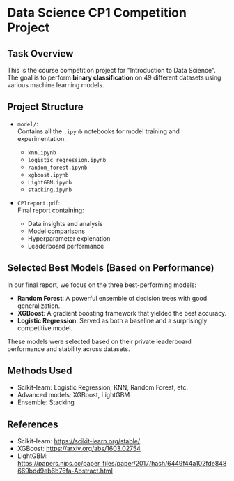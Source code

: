 # Data Science CP1 Competition Project

##  Task Overview
This is the course competition project for "Introduction to Data Science".  
The goal is to perform **binary classification** on 49 different datasets using various machine learning models.

##  Project Structure

- `model/`:  
  Contains all the `.ipynb` notebooks for model training and experimentation.  
  - `knn.ipynb`
  - `logistic_regression.ipynb`
  - `random_forest.ipynb`
  - `xgboost.ipynb`
  - `LightGBM.ipynb`
  - `stacking.ipynb`  

- `CP1report.pdf`:  
  Final report containing:
  - Data insights and analysis
  - Model comparisons
  - Hyperparameter explenation
  - Leaderboard performance

## Selected Best Models (Based on Performance)

In our final report, we focus on the three best-performing models:
- **Random Forest**: A powerful ensemble of decision trees with good generalization.
- **XGBoost**: A gradient boosting framework that yielded the best accuracy.
- **Logistic Regression**: Served as both a baseline and a surprisingly competitive model.

These models were selected based on their private leaderboard performance and stability across datasets.


##  Methods Used
- Scikit-learn: Logistic Regression, KNN, Random Forest, etc.
- Advanced models: XGBoost, LightGBM
- Ensemble: Stacking


##  References
- Scikit-learn: https://scikit-learn.org/stable/
- XGBoost: https://arxiv.org/abs/1603.02754  
- LightGBM: https://papers.nips.cc/paper_files/paper/2017/hash/6449f44a102fde848669bdd9eb6b76fa-Abstract.html  

